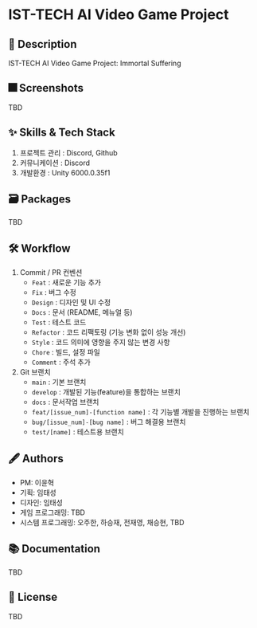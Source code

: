 # IST-TECH AI Video Game Project

## :pushpin: Description

IST-TECH AI Video Game Project: Immortal Suffering

## :fireworks: Screenshots

TBD

## :sparkles: Skills & Tech Stack

1. 프로젝트 관리 : Discord, Github
2. 커뮤니케이션 : Discord
3. 개발환경 : Unity 6000.0.35f1

## :card_file_box: Packages

TBD

## :hammer_and_wrench: Workflow

1. Commit / PR 컨벤션
    - `Feat` : 새로운 기능 추가
    - `Fix` : 버그 수정
    - `Design` : 디자인 및 UI 수정
    - `Docs` : 문서 (README, 메뉴얼 등)
    - `Test` : 테스트 코드
    - `Refactor` : 코드 리팩토링 (기능 변화 없이 성능 개선)
    - `Style` : 코드 의미에 영향을 주지 않는 변경 사항
    - `Chore` : 빌드, 설정 파일
    - `Comment` : 주석 추가
2. Git 브랜치
    - `main` : 기본 브랜치
    - `develop` : 개발된 기능(feature)을 통합하는 브랜치
    - `docs` : 문서작업 브랜치
    - `feat/[issue_num]-[function name]` : 각 기능별 개발을 진행하는 브랜치
    - `bug/[issue_num]-[bug name]` : 버그 해결용 브랜치
    - `test/[name]` : 테스트용 브랜치


## :fountain_pen: Authors
- PM: 이윤혁
- 기획: 임태성
- 디자인: 임태성
- 게임 프로그래밍: TBD
- 시스템 프로그래밍: 오주한, 하승재, 전재영, 채승현, TBD

## :books: Documentation

TBD

## :lock_with_ink_pen: License

TBD